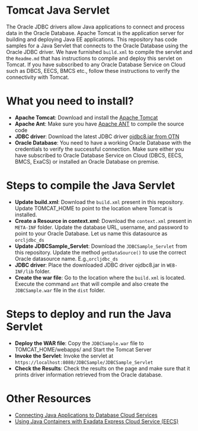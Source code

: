 # Tomcat Java Servlet   
The Oracle JDBC drivers allow Java applications to connect and process data in the Oracle Database. Apache Tomcat is the application server for building and deploying Java EE applications.  This repository has code samples for a Java Servlet that connects to the Oracle Database using the Oracle JDBC driver.  We have furnished `build.xml` to compile the servlet and the `Readme.md` that has instructions to compile and deploy this servlet on Tomcat. If you have subscribed to any Oracle Database Service on Cloud such as DBCS, EECS, BMCS etc., follow these instructions to verify the connectivity with Tomcat.  
 
# What you need to install? 

* **Apache Tomcat**: Download and install the [Apache Tomcat](https://tomcat.apache.org/)
* **Apache Ant**: Make sure you have [Apache ANT](http://ant.apache.org/) to compile the source code 
* **JDBC driver**: Download the latest JDBC driver [ojdbc8.jar from OTN](http://www.oracle.com/technetwork/database/features/jdbc/jdbc-ucp-122-3110062.html)  
* **Oracle Database**:  You need to have a working Oracle Database with the credentials to verify the successful connection.  Make sure either you have subscribed to Oracle Database Service on Cloud (DBCS, EECS, BMCS, ExaCS) or installed an Oracle Database on premise. 

# Steps to compile the Java Servlet 

* **Update build.xml**: Download the `build.xml` present in this repository.  Update TOMCAT_HOME to point to the location where Tomcat is installed. 
* **Create a Resource in context.xml**: Download the `context.xml` present in `META-INF` folder.  Update the database URL, username, and password to point to your Oracle Database.  Let us name this datasource as `orcljdbc_ds`
* **Update JDBCSample_Servlet**: Download the `JDBCSample_Servlet` from this repository.  Update the method `getDataSource()` to use the correct Oracle datasource name. E.g.,`orcljdbc_ds` 
* **JDBC driver**: Place the downloaded JDBC driver ojdbc8.jar in `WEB-INF/lib` folder. 
* **Create the war file**: Go to the location where the `build.xml` is located.  Execute the command `ant` that will compile and also create the `JDBCSample.war` file in the `dist` folder. 

# Steps to deploy and run the Java Servlet 

* **Deploy the WAR file**: Copy the `JDBCSample.war` file to TOMCAT_HOME/webapps/ and Start the Tomcat Server  
* **Invoke the Servlet**: Invoke the servlet at `https://localhost:8080/JDBCSample/JDBCSample_Servlet`
* **Check the Results**: Check the results on the page and make sure that it prints driver information retrieved from the Oracle database.  


# Other Resources 

* [Connecting Java Applications to Database Cloud Services](https://blogs.oracle.com/dev2dev/connecting-java-applications-to-database-cloud-services)
* [Using Java Containers with Exadata Express Cloud Service (EECS)](http://www.oracle.com/technetwork/database/application-development/jdbc/jdbc-eecontainers-cloud.html#tomcat)
